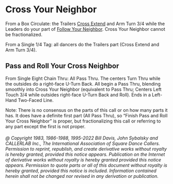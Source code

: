 
# Cross Your Neighbor

From a Box Circulate: the Trailers [Cross Extend](cross_extend.md)
and Arm Turn 3/4 while the Leaders do your part of
[Follow Your Neighbor](../plus/follow_your_neighbor.md).
Cross Your Neighbor cannot be fractionalized.

From a Single 1/4 Tag: all dancers do the Trailers part
(Cross Extend and Arm Turn 3/4).

## Pass and Roll Your Cross Neighbor

From Single Eight Chain Thru: All Pass Thru. The centers Turn Thru while the outsides do a
right-face U-Turn Back. All begin a Pass Thru, blending smoothly into Cross Your Neighbor
(equivalent to Pass Thru; Centers Left Touch 3/4 while outsides right-face U-Turn Back and
Roll). Ends in a Left-Hand Two-Faced Line.

Note: There is no consensus on the parts of this call or on how many parts it has. It does have a
definite first part (All Pass Thru), so “Finish Pass and Roll Your Cross Neighbor” is proper, but
fractionalizing this call or referring to any part except the first is not proper.

###### @ Copyright 1983, 1986-1988, 1995-2022 Bill Davis, John Sybalsky and CALLERLAB Inc., The International Association of Square Dance Callers. Permission to reprint, republish, and create derivative works without royalty is hereby granted, provided this notice appears. Publication on the Internet of derivative works without royalty is hereby granted provided this notice appears. Permission to quote parts or all of this document without royalty is hereby granted, provided this notice is included. Information contained herein shall not be changed nor revised in any derivation or publication.
